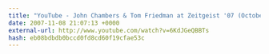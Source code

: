 ```yaml
---
title: "YouTube - John Chambers & Tom Friedman at Zeitgeist '07 (October)"
date: 2007-11-08 21:07:13 +0000
external-url: http://www.youtube.com/watch?v=6KdJGeQBBTs
hash: eb08bdbdb0bccd0fd8cd60f19cfae53c
---
```




